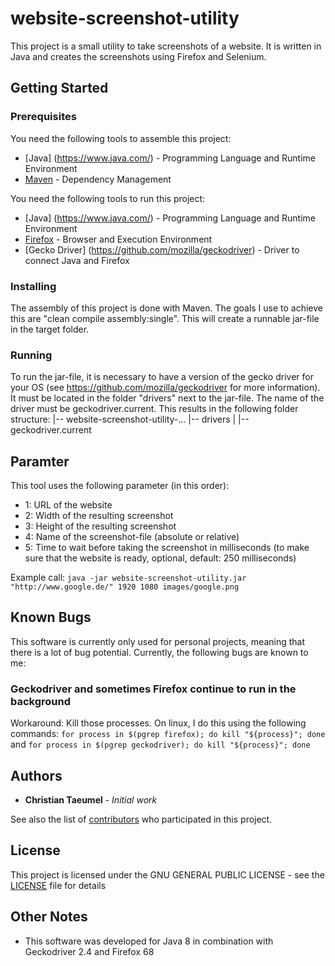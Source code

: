 # website-screenshot-utility
This project is a small utility to take screenshots of a website. It is written in Java and creates the screenshots using Firefox and Selenium.

## Getting Started
### Prerequisites
You need the following tools to assemble this project:
* [Java] (https://www.java.com/) - Programming Language and Runtime Environment
* [Maven](https://maven.apache.org/) - Dependency Management

You need the following tools to run this project:
* [Java] (https://www.java.com/) - Programming Language and Runtime Environment
* [Firefox](https://www.mozilla.org/en-GB/firefox/) - Browser and Execution Environment
* [Gecko Driver] (https://github.com/mozilla/geckodriver) - Driver to connect Java and Firefox 

### Installing
The assembly of this project is done with Maven. The goals I use to achieve this are "clean compile assembly:single". This will create a runnable jar-file in the target folder.

### Running
To run the jar-file, it is necessary to have a version of the gecko driver for your OS (see https://github.com/mozilla/geckodriver for more information). It must be located in the folder "drivers" next to the jar-file. The name of the driver must be geckodriver.current. This results in the following folder structure:
|-- website-screenshot-utility-...
|-- drivers
|   |-- geckodriver.current

## Paramter
This tool uses the following parameter (in this order):
* 1: URL of the website
* 2: Width of the resulting screenshot
* 3: Height of the resulting screenshot
* 4: Name of the screenshot-file (absolute or relative)
* 5: Time to wait before taking the screenshot in milliseconds (to make sure that the website is ready, optional, default: 250 milliseconds)

Example call: `java -jar website-screenshot-utility.jar "http://www.google.de/" 1920 1080 images/google.png`

## Known Bugs
This software is currently only used for personal projects, meaning that there is a lot of bug potential. Currently, the following bugs are known to me:

### Geckodriver and sometimes Firefox continue to run in the background
Workaround: Kill those processes. On linux, I do this using the following commands: `for process in $(pgrep firefox); do kill "${process}"; done` and `for process in $(pgrep geckodriver); do kill "${process}"; done`

## Authors

* **Christian Taeumel** - *Initial work*

See also the list of [contributors](https://github.com/CTaeumel/website-screenshot-utility/contributors) who participated in this project.

## License

This project is licensed under the GNU GENERAL PUBLIC LICENSE - see the [LICENSE](LICENSE) file for details

## Other Notes
* This software was developed for Java 8 in combination with Geckodriver 2.4 and Firefox 68